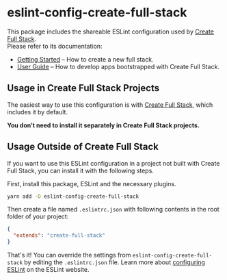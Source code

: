 # eslint-config-create-full-stack

This package includes the shareable ESLint configuration used by [Create Full Stack](https://github.com/facebook/create-full-stack).<br>
Please refer to its documentation:

- [Getting Started](https://create-full-stack.com/docs) – How to create a new full stack.
- [User Guide](https://create-full-stack.com) – How to develop apps bootstrapped with Create Full Stack.

## Usage in Create Full Stack Projects

The easiest way to use this configuration is with [Create Full Stack](https://github.com/facebook/create-full-stack), which includes it by default.

**You don’t need to install it separately in Create Full Stack projects.**

## Usage Outside of Create Full Stack

If you want to use this ESLint configuration in a project not built with Create Full Stack, you can install it with the following steps.

First, install this package, ESLint and the necessary plugins.

```bash
yarn add -D eslint-config-create-full-stack
```

Then create a file named `.eslintrc.json` with following contents in the root folder of your project:

```json
{
  "extends": "create-full-stack"
}
```

That's it! You can override the settings from `eslint-config-create-full-stack` by editing the `.eslintrc.json` file. Learn more about [configuring ESLint](http://eslint.org/docs/user-guide/configuring) on the ESLint website.
